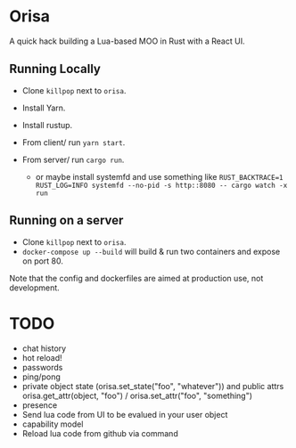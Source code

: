 # Orisa

A quick hack building a Lua-based MOO in Rust with a React UI.

## Running Locally

* Clone `killpop` next to `orisa`. 

* Install Yarn.
* Install rustup.

* From client/ run `yarn start`.
* From server/ run `cargo run`.
  * or maybe install systemfd and use something like `RUST_BACKTRACE=1 RUST_LOG=INFO systemfd --no-pid -s http::8080 -- cargo watch -x run`

## Running on a server

* Clone `killpop` next to `orisa`. 
* `docker-compose up --build` will build & run two containers and expose on port 80.

Note that the config and dockerfiles are aimed at production use, not development.

# TODO

* chat history
* hot reload!
* passwords
* ping/pong
* private object state (orisa.set_state("foo", "whatever")) and public attrs orisa.get_attr(object, "foo") / orisa.set_attr("foo", "something")
* presence
* Send lua code from UI to be evalued in your user object
* capability model
* Reload lua code from github via command
